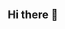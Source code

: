 ## Hi there 👋

<!--
**endernat0r/endernat0r** is a ✨ _special_ ✨ repository because its `README.md` (this file) appears on your GitHub profile.

- 🔭 I’m currently working on a website
- 🌱 I’m currently learning Python / JS / CSS / HTML
- 💬 Ask me about Python
